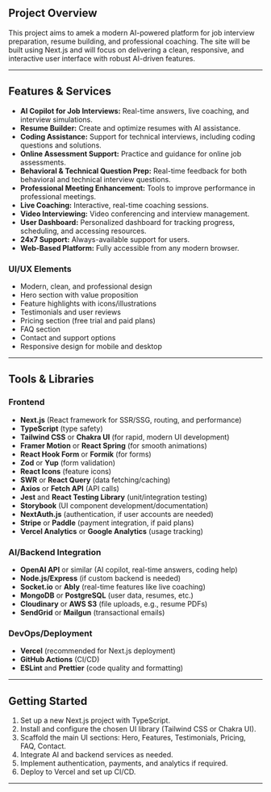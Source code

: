 ## Project Overview
This project aims to amek a modern AI-powered platform for job interview preparation, resume building, and professional coaching. The site will be built using Next.js and will focus on delivering a clean, responsive, and interactive user interface with robust AI-driven features.

---

## Features & Services
- **AI Copilot for Job Interviews:** Real-time answers, live coaching, and interview simulations.
- **Resume Builder:** Create and optimize resumes with AI assistance.
- **Coding Assistance:** Support for technical interviews, including coding questions and solutions.
- **Online Assessment Support:** Practice and guidance for online job assessments.
- **Behavioral & Technical Question Prep:** Real-time feedback for both behavioral and technical interview questions.
- **Professional Meeting Enhancement:** Tools to improve performance in professional meetings.
- **Live Coaching:** Interactive, real-time coaching sessions.
- **Video Interviewing:** Video conferencing and interview management.
- **User Dashboard:** Personalized dashboard for tracking progress, scheduling, and accessing resources.
- **24x7 Support:** Always-available support for users.
- **Web-Based Platform:** Fully accessible from any modern browser.

### UI/UX Elements
- Modern, clean, and professional design
- Hero section with value proposition
- Feature highlights with icons/illustrations
- Testimonials and user reviews
- Pricing section (free trial and paid plans)
- FAQ section
- Contact and support options
- Responsive design for mobile and desktop

---

## Tools & Libraries

### Frontend
- **Next.js** (React framework for SSR/SSG, routing, and performance)
- **TypeScript** (type safety)
- **Tailwind CSS** or **Chakra UI** (for rapid, modern UI development)
- **Framer Motion** or **React Spring** (for smooth animations)
- **React Hook Form** or **Formik** (for forms)
- **Zod** or **Yup** (form validation)
- **React Icons** (feature icons)
- **SWR** or **React Query** (data fetching/caching)
- **Axios** or **Fetch API** (API calls)
- **Jest** and **React Testing Library** (unit/integration testing)
- **Storybook** (UI component development/documentation)
- **NextAuth.js** (authentication, if user accounts are needed)
- **Stripe** or **Paddle** (payment integration, if paid plans)
- **Vercel Analytics** or **Google Analytics** (usage tracking)

### AI/Backend Integration
- **OpenAI API** or similar (AI copilot, real-time answers, coding help)
- **Node.js/Express** (if custom backend is needed)
- **Socket.io** or **Ably** (real-time features like live coaching)
- **MongoDB** or **PostgreSQL** (user data, resumes, etc.)
- **Cloudinary** or **AWS S3** (file uploads, e.g., resume PDFs)
- **SendGrid** or **Mailgun** (transactional emails)

### DevOps/Deployment
- **Vercel** (recommended for Next.js deployment)
- **GitHub Actions** (CI/CD)
- **ESLint** and **Prettier** (code quality and formatting)

---

## Getting Started
1. Set up a new Next.js project with TypeScript.
2. Install and configure the chosen UI library (Tailwind CSS or Chakra UI).
3. Scaffold the main UI sections: Hero, Features, Testimonials, Pricing, FAQ, Contact.
4. Integrate AI and backend services as needed.
5. Implement authentication, payments, and analytics if required.
6. Deploy to Vercel and set up CI/CD.

---
